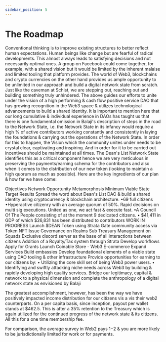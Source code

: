 ```yaml
---
sidebar_position: 5
---
```


# The Roadmap

Conventional thinking is to improve existing structures to better reflect human expectations. Human beings like change but are fearful of radical developments. This almost always leads to satisfying decisions and not necessarily optimal ones. A group on Facebook could come together, for example, with a shared vision but it would be limited by the inherent malaise and limited tooling that platform provides. The world of Web3, blockchains and crypto currencies on the other hand provides us ample opportunity to be unlimited in our approach and build a digital network state from scratch. Just like the caveman at Schist, we are stepping out, reaching out and building something truly unhindered. The above guides our efforts to unite under the vision of a high performing & cash flow positive service DAO that has growing recognition in the Web3 space & utilizes technological advancements to build a shared identity. It is important to mention here that our long cumulative & individual experience in DAOs has taught us that there is one fundamental omission in Balaji's description of steps in the road to the Network State, i.e. the Network State in its infancy would require a high % of active contributors working constantly and consistently in laying the foundations & carrying out the operations of the Network State. In order for this to happen, the Vision which the community unites under needs to be crystal clear, captivating and inspiring. And in order for it to be carried out incentives should be maintained at all times. The Dean's List Network State identifies this as a critical component hence we are very meticulous in preserving the payments/earning schema for the contributors and also when it comes to the distribution of our new token (looking to maintain a high quorum as much as possible). Here are the key ingredients of our plan & how far we have come:

Objectives Network Opportunity Metamorphosis Minimum Viable State Target Results Spread the word about Dean's List DAO & build a shared identity using cryptocurrency & blockchain architecture. •69 full citizens •Hyperactive citizenry with an average quorum of 50%. Rapid decisions on multi sig executions. United as one, we act fast & execute fast. •A Council Of The People consisting of at the moment 9 dedicated citizens. • $41,411 in GDP of which $26,831 has been distributed to contributors WORK IN PROGRESS Launch $DEAN Token using Strata Gate community access via Token NFT Issue Governance on Realms Sub Treasury Management on Squads Exclusive discord server as the base of all interactions between citizens Addition of a Royalty/Tax system through Strata Develop workflows Apply for Grants Launch Coinable Store - Web3 E-commerce Expand Services Build embassies Develop foundational elements of a viable state using DAO tooling & other infrastructure Provide opportunities for earning to our citizens by: • Utilizing the core skill set of being Web3 power users. • Identifying and swiftly attacking niche needs across Web3 by building & rapidly developing high quality services. Bridge our legitimacy, capital & network to a physical dimension and complete the anthropology of a digital network state as envisioned by Balaji

The greatest accomplishment, however, has been the way we have positively impacted income distribution for our citizens vis a vis their web2 counterparts. On a per capita basis, since inception, payout per wallet stands at $462.5. This is after a 35% retention to the Treasury which is again utilized for the continued progress of the network state & its citizens. All this for a one time membership fee.

For comparison, the average survey in Web2 pays $1-$2 & you are more likely to be jurisdictionally limited for work or for payments.
